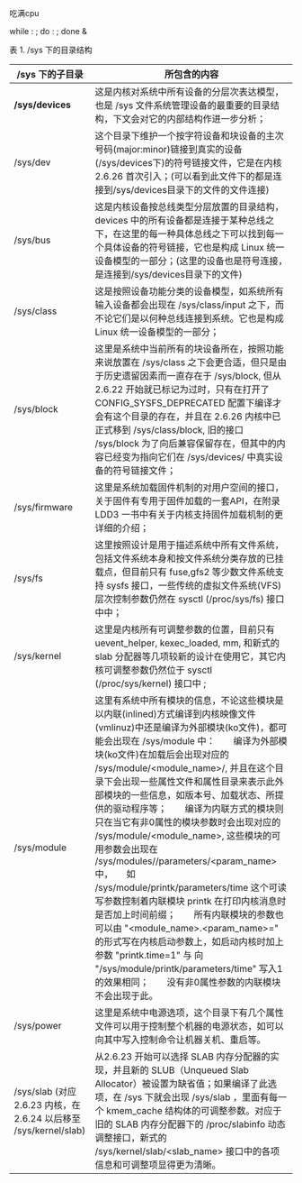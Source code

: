 吃满cpu

while : ; do : ; done &

 表 1. /sys 下的目录结构

| /sys 下的子目录                                              | 所包含的内容                                                 |
| ------------------------------------------------------------ | ------------------------------------------------------------ |
| **/sys/devices**                                             | 这是内核对系统中所有设备的分层次表达模型，也是 /sys 文件系统管理设备的最重要的目录结构，下文会对它的内部结构作进一步分析； |
| /sys/dev                                                     | 这个目录下维护一个按字符设备和块设备的主次号码(major:minor)链接到真实的设备(/sys/devices下)的符号链接文件，它是在内核 2.6.26 首次引入；(可以看到此文件下的都是连接到/sys/devices目录下的文件的文件连接) |
| /sys/bus                                                     | 这是内核设备按总线类型分层放置的目录结构， devices 中的所有设备都是连接于某种总线之下，在这里的每一种具体总线之下可以找到每一个具体设备的符号链接，它也是构成 Linux 统一设备模型的一部分；(这里的设备也是符号连接，是连接到/sys/devices目录下的文件) |
| /sys/class                                                   | 这是按照设备功能分类的设备模型，如系统所有输入设备都会出现在 /sys/class/input 之下，而不论它们是以何种总线连接到系统。它也是构成 Linux 统一设备模型的一部分； |
| /sys/block                                                   | 这里是系统中当前所有的块设备所在，按照功能来说放置在 /sys/class 之下会更合适，但只是由于历史遗留因素而一直存在于 /sys/block, 但从 2.6.22 开始就已标记为过时，只有在打开了 CONFIG_SYSFS_DEPRECATED 配置下编译才会有这个目录的存在，并且在 2.6.26 内核中已正式移到 /sys/class/block, 旧的接口 /sys/block 为了向后兼容保留存在，但其中的内容已经变为指向它们在 /sys/devices/ 中真实设备的符号链接文件； |
| /sys/firmware                                                | 这里是系统加载固件机制的对用户空间的接口，关于固件有专用于固件加载的一套API，在附录 LDD3 一书中有关于内核支持固件加载机制的更详细的介绍； |
| /sys/fs                                                      | 这里按照设计是用于描述系统中所有文件系统，包括文件系统本身和按文件系统分类存放的已挂载点，但目前只有 fuse,gfs2 等少数文件系统支持 sysfs 接口，一些传统的虚拟文件系统(VFS)层次控制参数仍然在 sysctl (/proc/sys/fs) 接口中中； |
| /sys/kernel                                                  | 这里是内核所有可调整参数的位置，目前只有 uevent_helper, kexec_loaded, mm, 和新式的 slab 分配器等几项较新的设计在使用它，其它内核可调整参数仍然位于 sysctl (/proc/sys/kernel) 接口中 ; |
| /sys/module                                                  | 这里有系统中所有模块的信息，不论这些模块是以内联(inlined)方式编译到内核映像文件(vmlinuz)中还是编译为外部模块(ko文件)，都可能会出现在 /sys/module 中：　　编译为外部模块(ko文件)在加载后会出现对应的 /sys/module/<module_name>/, 并且在这个目录下会出现一些属性文件和属性目录来表示此外部模块的一些信息，如版本号、加载状态、所提供的驱动程序等；　　编译为内联方式的模块则只在当它有非0属性的模块参数时会出现对应的 /sys/module/<module_name>, 这些模块的可用参数会出现在 /sys/modules/<modname>/parameters/<param_name> 中，　　如 /sys/module/printk/parameters/time 这个可读写参数控制着内联模块 printk 在打印内核消息时是否加上时间前缀；　　所有内联模块的参数也可以由 "<module_name>.<param_name>=<value>" 的形式写在内核启动参数上，如启动内核时加上参数 "printk.time=1" 与 向 "/sys/module/printk/parameters/time" 写入1的效果相同；　　没有非0属性参数的内联模块不会出现于此。 |
| /sys/power                                                   | 这里是系统中电源选项，这个目录下有几个属性文件可以用于控制整个机器的电源状态，如可以向其中写入控制命令让机器关机、重启等。 |
| /sys/slab (对应 2.6.23 内核，在 2.6.24 以后移至 /sys/kernel/slab) | 从2.6.23 开始可以选择 SLAB 内存分配器的实现，并且新的 SLUB（Unqueued Slab Allocator）被设置为缺省值；如果编译了此选项，在 /sys 下就会出现 /sys/slab ，里面有每一个 kmem_cache 结构体的可调整参数。对应于旧的 SLAB 内存分配器下的 /proc/slabinfo 动态调整接口，新式的 /sys/kernel/slab/<slab_name> 接口中的各项信息和可调整项显得更为清晰。 |

